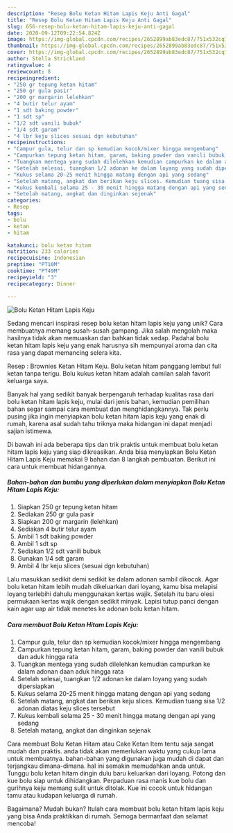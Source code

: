 ```yaml
---
description: "Resep Bolu Ketan Hitam Lapis Keju Anti Gagal"
title: "Resep Bolu Ketan Hitam Lapis Keju Anti Gagal"
slug: 656-resep-bolu-ketan-hitam-lapis-keju-anti-gagal
date: 2020-09-12T09:22:54.824Z
image: https://img-global.cpcdn.com/recipes/2652899ab83edc87/751x532cq70/bolu-ketan-hitam-lapis-keju-foto-resep-utama.jpg
thumbnail: https://img-global.cpcdn.com/recipes/2652899ab83edc87/751x532cq70/bolu-ketan-hitam-lapis-keju-foto-resep-utama.jpg
cover: https://img-global.cpcdn.com/recipes/2652899ab83edc87/751x532cq70/bolu-ketan-hitam-lapis-keju-foto-resep-utama.jpg
author: Stella Strickland
ratingvalue: 4
reviewcount: 8
recipeingredient:
- "250 gr tepung ketan hitam"
- "250 gr gula pasir"
- "200 gr margarin lelehkan"
- "4 butir telur ayam"
- "1 sdt baking powder"
- "1 sdt sp"
- "1/2 sdt vanili bubuk"
- "1/4 sdt garam"
- "4 lbr keju slices sesuai dgn kebutuhan"
recipeinstructions:
- "Campur gula, telur dan sp kemudian kocok/mixer hingga mengembang"
- "Campurkan tepung ketan hitam, garam, baking powder dan vanili bubuk dan aduk hingga rata"
- "Tuangkan mentega yang sudah dilelehkan kemudian campurkan ke dalam adonan daan aduk hingga rata"
- "Setelah selesai, tuangkan 1/2 adonan ke dalam loyang yang sudah dipersiapkan"
- "Kukus selama 20-25 menit hingga matang dengan api yang sedang"
- "Setelah matang, angkat dan berikan keju slices. Kemudian tuang sisa 1/2 adonan diatas keju slices tersebut"
- "Kukus kembali selama 25 - 30 menit hingga matang dengan api yang sedang"
- "Setelah matang, angkat dan dinginkan sejenak"
categories:
- Resep
tags:
- bolu
- ketan
- hitam

katakunci: bolu ketan hitam 
nutrition: 233 calories
recipecuisine: Indonesian
preptime: "PT10M"
cooktime: "PT49M"
recipeyield: "3"
recipecategory: Dinner

---
```



![Bolu Ketan Hitam Lapis Keju](https://img-global.cpcdn.com/recipes/2652899ab83edc87/751x532cq70/bolu-ketan-hitam-lapis-keju-foto-resep-utama.jpg)

Sedang mencari inspirasi resep bolu ketan hitam lapis keju yang unik? Cara membuatnya memang susah-susah gampang. Jika salah mengolah maka hasilnya tidak akan memuaskan dan bahkan tidak sedap. Padahal bolu ketan hitam lapis keju yang enak harusnya sih mempunyai aroma dan cita rasa yang dapat memancing selera kita.

Resep : Brownies Ketan Hitam Keju. Bolu ketan hitam panggang lembut full ketan tanpa terigu. Bolu kukus ketan hitam adalah camilan salah favorit keluarga saya.

Banyak hal yang sedikit banyak berpengaruh terhadap kualitas rasa dari bolu ketan hitam lapis keju, mulai dari jenis bahan, kemudian pemilihan bahan segar sampai cara membuat dan menghidangkannya. Tak perlu pusing jika ingin menyiapkan bolu ketan hitam lapis keju yang enak di rumah, karena asal sudah tahu triknya maka hidangan ini dapat menjadi sajian istimewa.


Di bawah ini ada beberapa tips dan trik praktis untuk membuat bolu ketan hitam lapis keju yang siap dikreasikan. Anda bisa menyiapkan Bolu Ketan Hitam Lapis Keju memakai 9 bahan dan 8 langkah pembuatan. Berikut ini cara untuk membuat hidangannya.

<!--inarticleads1-->

##### Bahan-bahan dan bumbu yang diperlukan dalam menyiapkan Bolu Ketan Hitam Lapis Keju:

1. Siapkan 250 gr tepung ketan hitam
1. Sediakan 250 gr gula pasir
1. Siapkan 200 gr margarin (lelehkan)
1. Sediakan 4 butir telur ayam
1. Ambil 1 sdt baking powder
1. Ambil 1 sdt sp
1. Sediakan 1/2 sdt vanili bubuk
1. Gunakan 1/4 sdt garam
1. Ambil 4 lbr keju slices (sesuai dgn kebutuhan)


Lalu masukkan sedikit demi sedikit ke dalam adonan sambil dikocok. Agar bolu ketan hitam lebih mudah dikeluarkan dari loyang, kamu bisa melapisi loyang terlebihi dahulu menggunakan kertas wajik. Setelah itu baru olesi permukaan kertas wajik dengan sedikit minyak. Lapisi tutup panci dengan kain agar uap air tidak menetes ke adonan bolu ketan hitam. 

<!--inarticleads2-->

##### Cara membuat Bolu Ketan Hitam Lapis Keju:

1. Campur gula, telur dan sp kemudian kocok/mixer hingga mengembang
1. Campurkan tepung ketan hitam, garam, baking powder dan vanili bubuk dan aduk hingga rata
1. Tuangkan mentega yang sudah dilelehkan kemudian campurkan ke dalam adonan daan aduk hingga rata
1. Setelah selesai, tuangkan 1/2 adonan ke dalam loyang yang sudah dipersiapkan
1. Kukus selama 20-25 menit hingga matang dengan api yang sedang
1. Setelah matang, angkat dan berikan keju slices. Kemudian tuang sisa 1/2 adonan diatas keju slices tersebut
1. Kukus kembali selama 25 - 30 menit hingga matang dengan api yang sedang
1. Setelah matang, angkat dan dinginkan sejenak


Cara membuat Bolu Ketan Hitam atau Cake Ketan Item tentu saja sangat mudah dan praktis. anda tidak akan memerlukan waktu yang cukup lama untuk membuatnya. bahan-bahan yang digunakan juga mudah di dapat dan terjangkau dimana-dimana. hal ini semakin memudahkan anda untuk. Tunggu bolu ketan hitam dingin dulu baru keluarkan dari loyang. Potong dan kue bolu siap untuk dihidangkan. Perpaduan rasa manis kue bolu dan gurihnya keju memang sulit untuk ditolak. Kue ini cocok untuk hidangan tamu atau kudapan keluarga di rumah. 

Bagaimana? Mudah bukan? Itulah cara membuat bolu ketan hitam lapis keju yang bisa Anda praktikkan di rumah. Semoga bermanfaat dan selamat mencoba!
